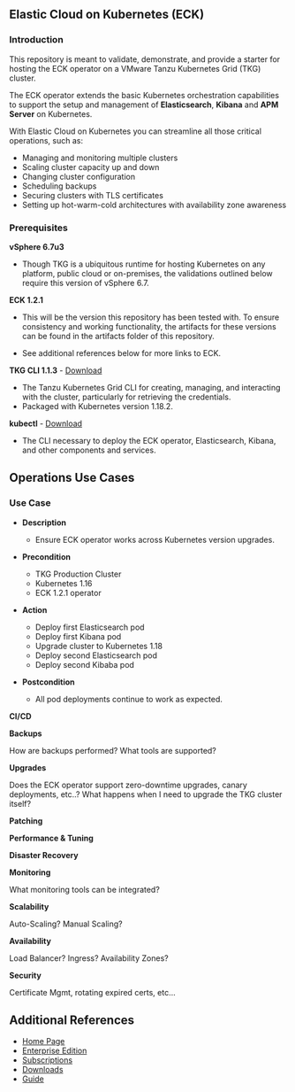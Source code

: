 ## Elastic Cloud on Kubernetes (ECK)

### Introduction

This repository is meant to validate, demonstrate, and provide a starter for hosting the ECK operator on a VMware Tanzu Kubernetes Grid (TKG) cluster.

The ECK operator extends the basic Kubernetes orchestration capabilities to support the setup and management of **Elasticsearch**, **Kibana** and **APM Server** on Kubernetes.

With Elastic Cloud on Kubernetes you can streamline all those critical operations, such as:

  - Managing and monitoring multiple clusters
  - Scaling cluster capacity up and down
  - Changing cluster configuration
  - Scheduling backups
  - Securing clusters with TLS certificates
  - Setting up hot-warm-cold architectures with availability zone awareness

### Prerequisites

**vSphere 6.7u3**

  - Though TKG is a ubiquitous runtime for hosting Kubernetes on any platform, public cloud or on-premises, the validations outlined below require this version of vSphere 6.7.
  
**ECK 1.2.1**

  - This will be the version this repository has been tested with. To ensure consistency and working functionality, the artifacts for these versions can be found in the artifacts folder of this repository.
  
  - See additional references below for more links to ECK.
  

**TKG CLI 1.1.3** - [Download](https://docs.vmware.com/en/VMware-Tanzu-Kubernetes-Grid/1.1/vmware-tanzu-kubernetes-grid-11/GUID-install-tkg-set-up-tkg.html)

  - The Tanzu Kubernetes Grid CLI for creating, managing, and interacting with the cluster, particularly for retrieving the credentials.
  - Packaged with Kubernetes version 1.18.2.
  
**kubectl** - [Download](https://kubernetes.io/docs/tasks/tools/install-kubectl/)

  - The CLI necessary to deploy the ECK operator, Elasticsearch, Kibana, and other components and services.

## Operations Use Cases

### Use Case

  - **Description**
    - Ensure ECK operator works across Kubernetes version upgrades.

  - **Precondition**
    - TKG Production Cluster
    - Kubernetes 1.16
    - ECK 1.2.1 operator
    
  - **Action**
    - Deploy first Elasticsearch pod
    - Deploy first Kibana pod
    - Upgrade cluster to Kubernetes 1.18
    - Deploy second Elasticsearch pod
    - Deploy second Kibaba pod
    
  - **Postcondition**
    - All pod deployments continue to work as expected.

**CI/CD**

**Backups**

How are backups performed? What tools are supported?

**Upgrades**

Does the ECK operator support zero-downtime upgrades, canary deployments, etc..?
What happens when I need to upgrade the TKG cluster itself?

**Patching**

**Performance & Tuning**

**Disaster Recovery**

**Monitoring**

What monitoring tools can be integrated?

**Scalability**

Auto-Scaling? Manual Scaling?

**Availability**

Load Balancer? Ingress? Availability Zones?

**Security**

Certificate Mgmt, rotating expired certs, etc...


## Additional References

  - [Home Page](https://www.elastic.co/elastic-cloud-kubernetes)
  - [Enterprise Edition](https://www.elastic.co/ece)
  - [Subscriptions](https://www.elastic.co/subscriptions/enterprise)
  - [Downloads](https://www.elastic.co/downloads/elastic-cloud-kubernetes)
  - [Guide](https://www.elastic.co/guide/en/cloud-on-k8s/current/index.html)
